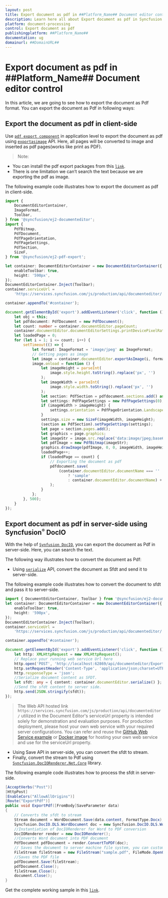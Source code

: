 ```yaml
---
layout: post
title: Export document as pdf in ##Platform_Name## Document editor control | Syncfusion
description: Learn here all about Export document as pdf in Syncfusion ##Platform_Name## Document editor control of Syncfusion Essential JS 2 and more.
platform: document-processing
control: Export document as pdf 
publishingplatform: ##Platform_Name##
documentation: ug
domainurl: ##DomainURL##
---
```


# Export document as pdf in ##Platform_Name## Document editor control

In this article, we are going to see how to export the document as Pdf format. You can export the document as Pdf in following ways:

## Export the document as pdf in client-side

Use [`pdf export component`](https://www.npmjs.com/package/@syncfusion/ej2-pdf-export) in application level to export the document as pdf using [`exportasimage`](../../api/document-editor/#exportasimage) API. Here, all pages will be converted to image and inserted as pdf pages(works like print as PDF).

>Note:
*  You can install the pdf export packages from this [`link`](https://www.npmjs.com/package/@syncfusion/ej2-pdf-export).
*  There is one limitation we can’t search the text because we are exporting the pdf as image. 

The following example code illustrates how to export the document as pdf in client-side.

 

```ts
import {
    DocumentEditorContainer,
    ImageFormat,
    Toolbar,
} from '@syncfusion/ej2-documenteditor';
import {
    PdfBitmap,
    PdfDocument,
    PdfPageOrientation,
    PdfPageSettings,
    PdfSection,
    SizeF,
} from '@syncfusion/ej2-pdf-export';

let container: DocumentEditorContainer = new DocumentEditorContainer({
    enableToolbar: true,
    height: '590px',
});
DocumentEditorContainer.Inject(Toolbar);
container.serviceUrl =
    'https://services.syncfusion.com/js/production/api/documenteditor/';

container.appendTo('#container');

document.getElementById('export').addEventListener('click', function () {
    let obj = this;
    let pdfdocument: PdfDocument = new PdfDocument();
    let count: number = container.documentEditor.pageCount;
    container.documentEditor.documentEditorSettings.printDevicePixelRatio = 2;
    let loadedPage = 0;
    for (let i = 1; i <= count; i++) {
        setTimeout(() => {
            let format: ImageFormat = 'image/jpeg' as ImageFormat;
            // Getting pages as image
            let image = container.documentEditor.exportAsImage(i, format);
            image.onload = function () {
                let imageHeight = parseInt(
                    image.style.height.toString().replace('px', '')
                );
                let imageWidth = parseInt(
                    image.style.width.toString().replace('px', '')
                );
                let section: PdfSection = pdfdocument.sections.add() as PdfSection;
                let settings: PdfPageSettings = new PdfPageSettings(0);
                if (imageWidth > imageHeight) {
                    settings.orientation = PdfPageOrientation.Landscape;
                }
                settings.size = new SizeF(imageWidth, imageHeight);
                (section as PdfSection).setPageSettings(settings);
                let page = section.pages.add();
                let graphics = page.graphics;
                let imageStr = image.src.replace('data:image/jpeg;base64,', '');
                let pdfImage = new PdfBitmap(imageStr);
                graphics.drawImage(pdfImage, 0, 0, imageWidth, imageHeight);
                loadedPage++;
                if (loadedPage == count) {
                    // Exporting the document as pdf
                    pdfdocument.save(
                        (container.documentEditor.documentName === ''
                            ? 'sample'
                            : container.documentEditor.documentName) + '.pdf'
                    );
                }
            };
        }, 500);
    }
});
```


## Export document as pdf in server-side using Syncfusion<sup style="font-size:70%">&reg;</sup> DocIO

With the help of [`Synfusion DocIO`](https://help.syncfusion.com/file-formats/docio/word-to-pdf), you can export the document as Pdf in server-side. Here, you can search the text.

The following way illustrates how to convert the document as Pdf:

* Using [`serialize`](../../api/document-editor/#serialize) API, convert the document as Sfdt and send it to server-side.

The following example code illustrates how to convert the document to sfdt and pass it to server-side.

```ts
import { DocumentEditorContainer, Toolbar } from '@syncfusion/ej2-documenteditor';
let container: DocumentEditorContainer = new DocumentEditorContainer({
    enableToolbar: true,
    height: '590px',
});
DocumentEditorContainer.Inject(Toolbar);
container.serviceUrl =
    'https://services.syncfusion.com/js/production/api/documenteditor/';

container.appendTo('#container');

document.getElementById('export').addEventListener('click', function () {
    let http: XMLHttpRequest = new XMLHttpRequest();
    // Replace your running web service Url here
    http.open('POST', 'http://localhost:62869/api/documenteditor/ExportPdf');
    http.setRequestHeader('Content-Type', 'application/json;charset=UTF-8');
    http.responseType = 'json';
    //Serialize document content as SFDT.
    let sfdt: any = { content: container.documentEditor.serialize() };
    //Send the sfdt content to server side.
    http.send(JSON.stringify(sfdt));
});
```

> The Web API hosted link `https://services.syncfusion.com/js/production/api/documenteditor/` utilized in the Document Editor's serviceUrl property is intended solely for demonstration and evaluation purposes. For production deployment, please host your own web service with your required server configurations. You can refer and reuse the [GitHub Web Service example](https://github.com/SyncfusionExamples/EJ2-DocumentEditor-WebServices) or [Docker image](https://hub.docker.com/r/syncfusion/word-processor-server) for hosting your own web service and use for the serviceUrl property.

* Using Save API in server-side, you can convert the sfdt to stream.
* Finally, convert the stream to Pdf using [`Syncfusion.DocIORenderer.Net.Core`](https://www.nuget.org/packages/Syncfusion.DocIORenderer.Net.Core) library.

The following example code illustrates how to process the sfdt in server-side.

```c#
[AcceptVerbs("Post")]
[HttpPost]
[EnableCors("AllowAllOrigins")]
[Route("ExportPdf")]
public void ExportPdf([FromBody]SaveParameter data)
{
    // Converts the sfdt to stream
    Stream document = WordDocument.Save(data.content, FormatType.Docx);
    Syncfusion.DocIO.DLS.WordDocument doc = new Syncfusion.DocIO.DLS.WordDocument(document, Syncfusion.DocIO.FormatType.Docx);
    //Instantiation of DocIORenderer for Word to PDF conversion
    DocIORenderer render = new DocIORenderer();
    //Converts Word document into PDF document
    PdfDocument pdfDocument = render.ConvertToPDF(doc);
    // Saves the document to server machine file system, you can customize here to save into databases or file servers based on requirement.
    FileStream fileStream = new FileStream("sample.pdf", FileMode.OpenOrCreate, FileAccess.ReadWrite);
    //Saves the PDF file
    pdfDocument.Save(fileStream);
    pdfDocument.Close();
    fileStream.Close();
    document.Close();
}
```

Get the complete working sample in this [`link`](https://github.com/SyncfusionExamples/Export-document-as-PDF-in-Document-Editor/).